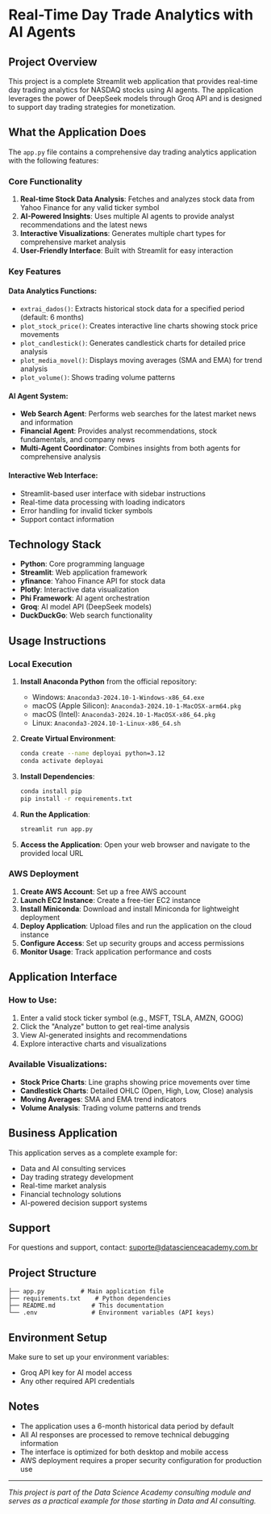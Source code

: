 # Real-Time Day Trade Analytics with AI Agents

## Project Overview

This project is a complete Streamlit web application that provides real-time day trading analytics for NASDAQ stocks using AI agents. The application leverages the power of DeepSeek models through Groq API and is designed to support day trading strategies for monetization.

## What the Application Does

The `app.py` file contains a comprehensive day trading analytics application with the following features:

### Core Functionality

1. **Real-time Stock Data Analysis**: Fetches and analyzes stock data from Yahoo Finance for any valid ticker symbol
2. **AI-Powered Insights**: Uses multiple AI agents to provide analyst recommendations and the latest news
3. **Interactive Visualizations**: Generates multiple chart types for comprehensive market analysis
4. **User-Friendly Interface**: Built with Streamlit for easy interaction

### Key Features

#### Data Analytics Functions:
- `extrai_dados()`: Extracts historical stock data for a specified period (default: 6 months)
- `plot_stock_price()`: Creates interactive line charts showing stock price movements
- `plot_candlestick()`: Generates candlestick charts for detailed price analysis
- `plot_media_movel()`: Displays moving averages (SMA and EMA) for trend analysis
- `plot_volume()`: Shows trading volume patterns

#### AI Agent System:
- **Web Search Agent**: Performs web searches for the latest market news and information
- **Financial Agent**: Provides analyst recommendations, stock fundamentals, and company news
- **Multi-Agent Coordinator**: Combines insights from both agents for comprehensive analysis

#### Interactive Web Interface:
- Streamlit-based user interface with sidebar instructions
- Real-time data processing with loading indicators
- Error handling for invalid ticker symbols
- Support contact information

## Technology Stack

- **Python**: Core programming language
- **Streamlit**: Web application framework
- **yfinance**: Yahoo Finance API for stock data
- **Plotly**: Interactive data visualization
- **Phi Framework**: AI agent orchestration
- **Groq**: AI model API (DeepSeek models)
- **DuckDuckGo**: Web search functionality

## Usage Instructions

### Local Execution

1. **Install Anaconda Python** from the official repository:
   - Windows: `Anaconda3-2024.10-1-Windows-x86_64.exe`
   - macOS (Apple Silicon): `Anaconda3-2024.10-1-MacOSX-arm64.pkg`
   - macOS (Intel): `Anaconda3-2024.10-1-MacOSX-x86_64.pkg`
   - Linux: `Anaconda3-2024.10-1-Linux-x86_64.sh`

2. **Create Virtual Environment**:
   ```bash
   conda create --name deployai python=3.12
   conda activate deployai
   ```

3. **Install Dependencies**:
   ```bash
   conda install pip
   pip install -r requirements.txt
   ```

4. **Run the Application**:
   ```bash
   streamlit run app.py
   ```

5. **Access the Application**: Open your web browser and navigate to the provided local URL

### AWS Deployment

1. **Create AWS Account**: Set up a free AWS account
2. **Launch EC2 Instance**: Create a free-tier EC2 instance
3. **Install Miniconda**: Download and install Miniconda for lightweight deployment
4. **Deploy Application**: Upload files and run the application on the cloud instance
5. **Configure Access**: Set up security groups and access permissions
6. **Monitor Usage**: Track application performance and costs

## Application Interface

### How to Use:
1. Enter a valid stock ticker symbol (e.g., MSFT, TSLA, AMZN, GOOG)
2. Click the "Analyze" button to get real-time analysis
3. View AI-generated insights and recommendations
4. Explore interactive charts and visualizations

### Available Visualizations:
- **Stock Price Charts**: Line graphs showing price movements over time
- **Candlestick Charts**: Detailed OHLC (Open, High, Low, Close) analysis
- **Moving Averages**: SMA and EMA trend indicators
- **Volume Analysis**: Trading volume patterns and trends

## Business Application

This application serves as a complete example for:
- Data and AI consulting services
- Day trading strategy development
- Real-time market analysis
- Financial technology solutions
- AI-powered decision support systems

## Support

For questions and support, contact: suporte@datascienceacademy.com.br

## Project Structure

```
├── app.py          # Main application file
├── requirements.txt    # Python dependencies
├── README.md          # This documentation
└── .env               # Environment variables (API keys)
```

## Environment Setup

Make sure to set up your environment variables:
- Groq API key for AI model access
- Any other required API credentials

## Notes

- The application uses a 6-month historical data period by default
- All AI responses are processed to remove technical debugging information
- The interface is optimized for both desktop and mobile access
- AWS deployment requires a proper security configuration for production use

---

*This project is part of the Data Science Academy consulting module and serves as a practical example for those starting in Data and AI consulting.*
